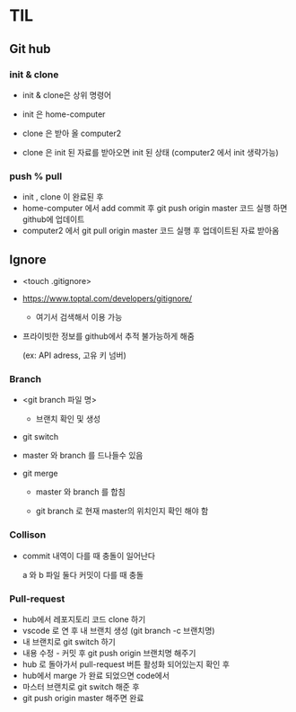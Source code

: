 # TIL

## Git hub



### init & clone

- init & clone은 상위 명령어

- init 은 home-computer 

- clone 은 받아 올 computer2 

- clone 은 init 된 자료를 받아오면 init 된 상태
  (computer2 에서 init 생략가능)  



### push % pull

- init , clone 이 완료된 후
- home-computer 에서 add commit 후 git push origin master
  코드 실행 하면 github에 업데이트 
- computer2 에서 git pull origin master 코드 실행 후 업데이트된 자료 받아옴



## Ignore 

-  <touch .gitignore>

- https://www.toptal.com/developers/gitignore/

  - 여기서 검색해서 이용 가능

- 프라이빗한 정보를 github에서 추적 불가능하게 해줌 

  (ex: API adress, 고유 키 넘버)

  

  


###  Branch

- <git branch 파일 명> 

  -  브랜치 확인 및 생성

    

-  git switch 

  - master 와 branch 를 드나들수 있음

    

- git merge 
  - master 와 branch 를 합침
  
  - git branch 로 현재 master의 위치인지 확인 해야 함
  
    

###  Collison

- commit 내역이 다를 때 충돌이 일어난다

  a 와 b 파일 둘다 커밋이 다를 때 충돌
  
  

###  Pull-request

- hub에서 레포지토리 코드 clone 하기
- vscode 로 연 후 내 브랜치 생성 (git branch -c 브랜치명)
- 내 브랜치로 git switch 하기
- 내용 수정 - 커밋 후 git push origin 브랜치명 해주기
- hub 로 돌아가서 pull-request 버튼 활성화 되어있는지 확인 후
- hub에서 marge 가 완료 되었으면 code에서
- 마스터 브랜치로 git switch 해준 후 
- git push origin master 해주면 완료